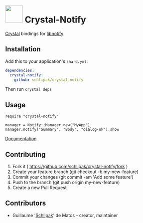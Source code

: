 # <img src="https://cdn.rawgit.com/Schlipak/crystal-notify/7adf48651fbf8eeadc7bfdf8ad536f5ca7b4b90a/res/icon.svg" width="56"> Crystal-Notify

[Crystal](https://crystal-lang.org/) bindings for [libnotify](https://developer.gnome.org/libnotify/)

## Installation

Add this to your application's `shard.yml`:

```yaml
dependencies:
  crystal-notify:
    github: schlipak/crystal-notify
```

Then run `crystal deps`

## Usage

```crystal
require "crystal-notify"

manager = Notify::Manager.new("MyApp")
manager.notify("Summary", "Body", "dialog-ok").show
```

[Documentation](https://schlipak.github.io/crystal-notify/)

## Contributing

1. Fork it ( <https://github.com/schlipak/crystal-notify/fork> )
2. Create your feature branch (git checkout -b my-new-feature)
3. Commit your changes (git commit -am 'Add some feature')
4. Push to the branch (git push origin my-new-feature)
5. Create a new Pull Request

## Contributors

- Guillaume '[Schlipak](https://github.com/schlipak)' de Matos - creator, maintainer
